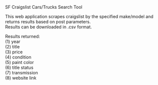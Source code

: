 SF Craigslist Cars/Trucks Search Tool

This web application scrapes craigslist by the specified make/model and returns results based on post parameters.  <br />
Results can be downloaded in .csv format.

Results returned: <br />
(1) year <br />
(2) title <br />
(3) price <br />
(4) condition <br />
(5) paint color <br />
(6) title status <br />
(7) transmission <br />
(8) website link
